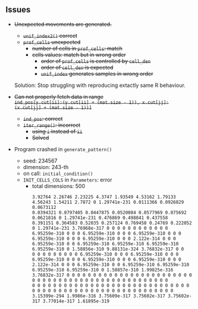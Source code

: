 ## Issues

- ~~Unexpected movements are generated.~~
  - ~~`unif_index2()` correct~~
  - ~~`prof_cells` unexpected~~
    - ~~number of cells in `prof_cells`: match~~
    - ~~cells values: match but in wrong order~~
      - ~~order of `prof_cells` is controlled by `cell_den`~~
      - ~~order of `cell_den` is expected~~
      - ~~`unif_index` generates samples in wrong order~~

  Solution: Stop struggling with reproducing extactly same R behaviour.

- ~~Can not properly fetch data in range 
  <br> `ind_pos[y.cut[ii]:(y.cut[ii] + (mat.size - 1)), x.cut[jj]:(x.cut[jj] + (mat.size - 1))]`~~
  - ~~`ind_pos`: correct~~
  - ~~`iter_range()`: incorrect~~
    - ~~using `i` instead of `ii`~~
    - ~~Solved~~

- Program crashed in `generate_pattern()`
  - seed: 234567
  - dimension: 243-th
  - on call: `initial_condition()`
  - `INIT_CELLS_COLS` in `Parameters`: error
    - total dimensions: 500
      ```
      3.92764 2.26746 2.23225 4.3747 1.93549 4.53162 1.79133 4.56243 1.54211 2.7872 0 1.29741e-231 0.0111366 0.0926829 0.0673112 
      0.0394321 0.0797405 0.0447875 0.0520084 0.0577969 0.075692 0.0621816 0 1.29741e-231 0.476869 0.498841 0.437558 
      0.391151 0.364583 0.52035 0.257124 0.769458 0.24769 0.222052 0 1.29741e-231 3.76968e-317 0 0 0 0 0 0 0 0 0 0 0 0 
      6.95259e-310 0 0 0 6.95259e-310 0 0 0 6.95259e-310 0 0 0 6.95259e-310 0 0 0 6.95259e-310 0 0 0 2.122e-314 0 0 0 
      6.95259e-310 0 0 6.95259e-310 6.95259e-310 6.95259e-310 6.95259e-310 0 1.58856e-310 9.88131e-324 3.76832e-317 0 0 
      0 0 0 0 0 0 0 0 0 6.95259e-310 0 0 0 6.95259e-310 0 0 0 6.95259e-310 0 0 0 6.95259e-310 0 0 0 6.95259e-310 0 0 0 
      2.122e-314 0 0 0 6.95259e-310 0 0 6.95259e-310 6.95259e-310 6.95259e-310 6.95259e-310 0 1.58857e-310 1.99825e-316 
      3.76832e-317 0 0 0 0 0 0 0 0 0 0 0 0 0 0 0 0 0 0 0 0 0 0 0 0 0 0 0 0 0 0 0 0 0 0 0 0 0 0 0 0 0 0 0 0 0 0 0 0 0 0 
      0 0 0 0 0 0 0 0 0 0 0 0 0 0 0 0 0 0 0 0 0 0 0 0 0 0 0 0 0 0 0 0 0 0 0 0 0 0 0 0 0 0 0 0 0 0 0 0 0 0 0 0 0 0 0 0 0
      3.15399e-294 1.9986e-316 3.75609e-317 3.75602e-317 3.75602e-317 3.77014e-317 1.61895e-319
      ```